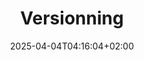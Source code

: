 ---
weight: 999
title: "Versionning"
description: "[CVS](./versionning/cvs) • [Git](./versionning/git) • [SVN](./versionning/svn)"
icon: "git"
icontype: "simple"
date: "2025-04-04T04:16:04+02:00"
lastmod: "2025-04-04T04:16:04+02:00"
toc: true
---
